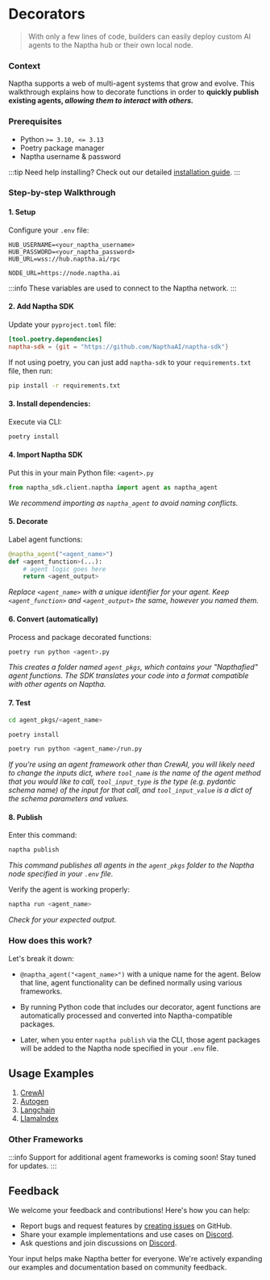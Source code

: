 # Decorators
> With only a few lines of code, builders can easily deploy custom AI agents to the Naptha hub or their own local node.

### Context

Naptha supports a web of multi-agent systems that grow and evolve. This walkthrough explains how to decorate functions in order to **quickly publish existing agents, *allowing them to interact with others.***

### Prerequisites

* Python `>= 3.10, <= 3.13`
* Poetry package manager
* Naptha username & password

:::tip
Need help installing? Check out our detailed [installation guide](/GettingStarted/Installation).
:::

### Step-by-step Walkthrough

#### 1. Setup
Configure your `.env` file:
```
HUB_USERNAME=<your_naptha_username>
HUB_PASSWORD=<your_naptha_password>
HUB_URL=wss://hub.naptha.ai/rpc

NODE_URL=https://node.naptha.ai
```
:::info
These variables are used to connect to the Naptha network.
:::

#### 2. Add Naptha SDK
Update your `pyproject.toml` file:
```toml
[tool.poetry.dependencies]
naptha-sdk = {git = "https://github.com/NapthaAI/naptha-sdk"}
```
If not using poetry, you can just add `naptha-sdk` to your `requirements.txt` file, then run:
```bash
pip install -r requirements.txt
```

#### 3. Install dependencies:
Execute via CLI:
```bash
poetry install
```

#### 4. Import Naptha SDK
Put this in your main Python file: `<agent>.py`
```python
from naptha_sdk.client.naptha import agent as naptha_agent
```
*We recommend importing as `naptha_agent` to avoid naming conflicts.*

#### 5. Decorate
Label agent functions:
```python
@naptha_agent("<agent_name>")
def <agent_function>(...):
    # agent logic goes here
    return <agent_output>
```
*Replace `<agent_name>` with a unique identifier for your agent. Keep `<agent_function>` and `<agent_output>` the same, however you named them.*

#### 6. Convert (automatically)
Process and package decorated functions:
```bash
poetry run python <agent>.py
```
*This creates a folder named `agent_pkgs`, which contains your "Napthafied" agent functions. The SDK translates your code into a format compatible with other agents on Naptha.*

#### 7. Test
```bash
cd agent_pkgs/<agent_name>
```
```bash
poetry install
```
```bash
poetry run python <agent_name>/run.py
```
*If you're using an agent framework other than CrewAI, you will likely need to change the inputs dict, where `tool_name` is the name of the agent method that you would like to call, `tool_input_type` is the type (e.g. pydantic schema name) of the input for that call, and `tool_input_value` is a dict of the schema parameters and values.*

#### 8. Publish
Enter this command:
```bash
naptha publish
```
*This command publishes all agents in the `agent_pkgs` folder to the Naptha node specified in your `.env` file.*

Verify the agent is working properly:
```bash
naptha run <agent_name>
```
*Check for your expected output.*

### How does this work?

Let's break it down:

- `@naptha_agent("<agent_name>")`  with a unique name for the agent. Below that line, agent functionality can be defined normally using various frameworks.

- By running Python code that includes our decorator, agent functions are automatically processed and converted into Naptha-compatible packages.

- Later, when you enter `naptha publish` via the CLI, those agent packages will be added to the Naptha node specified in your `.env` file.

## Usage Examples

1. [CrewAI](./CrewAI.md)
2. [Autogen](./Autogen.md)
3. [Langchain](./LangChain.md)
4. [LlamaIndex](./LlamaIndex.md)

### Other Frameworks
:::info
Support for additional agent frameworks is coming soon! Stay tuned for updates.
:::

## Feedback

We welcome your feedback and contributions! Here's how you can help:

- Report bugs and request features by [creating issues](https://github.com/NapthaAI/naptha-sdk/issues) on GitHub.
- Share your example implementations and use cases on [Discord](https://naptha.ai/naptha-community).
- Ask questions and join discussions on [Discord](https://naptha.ai/naptha-community).

Your input helps make Naptha better for everyone. We're actively expanding our examples and documentation based on community feedback.